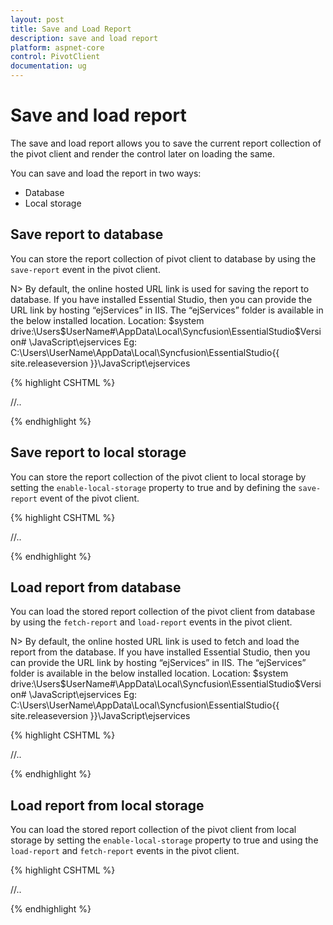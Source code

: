```yaml
---
layout: post
title: Save and Load Report
description: save and load report
platform: aspnet-core
control: PivotClient
documentation: ug
---
```


# Save and load report

The save and load report allows you to save the current report collection of the pivot client and render the control later on loading the same.

You can save and load the report in two ways:

* Database
* Local storage

## Save report to database

You can store the report collection of pivot client to database by using the `save-report` event in the pivot client.

N> By default, the online hosted URL link is used for saving the report to database. If you have installed Essential Studio, then you can provide the URL link by hosting “ejServices” in IIS. The “ejServices” folder is available in the below installed location.
Location:  $system drive:\Users\$UserName#\AppData\Local\Syncfusion\EssentialStudio\$Version# \JavaScript\ejservices 
Eg: C:\Users\UserName\AppData\Local\Syncfusion\EssentialStudio\{{ site.releaseversion }}\JavaScript\ejservices

{% highlight CSHTML %}

<ej-pivot-client id="PivotClient1" save-report="saveReportSettings">
      //..
</ej-pivot-client>

<script>
    function saveReportSettings(args) {
        if(args.saveReportSettings)
            return args.saveReportSetting.url = "http://js.syncfusion.com/ejservices/api/PivotClient/Olap"; //You can provide the hosted URL link to save report in DB here.
    }
</script>

{% endhighlight %}

## Save report to local storage

You can store the report collection of the pivot client to local storage by setting the `enable-local-storage` property to true and by defining the `save-report` event of the pivot client.

{% highlight CSHTML %}

<ej-pivot-client id="PivotClient1" save-report="saveReportSettings" enable-local-storage="true">
      //..
</ej-pivot-client>

<script>
    function saveReportSettings(args) {
        var reportCollection = [];
        if ((localStorage.pivotClientRPTCollection != "" && !ej.isNullOrUndefined(localStorage.pivotClientRPTCollection))) {
            reportCollection = JSON.parse(localStorage.pivotClientRPTCollection);
        }
        if(args.saveReportSettings){
            reportCollection.push(({ reportName: args.saveReportSetting.reportName, reportCol: args.saveReportSetting.reportCollection }));
            localStorage.pivotClientRPTCollection = JSON.stringify(reportCollection);;
        }
    }
</script>

{% endhighlight %}

## Load report from database

You can load the stored report collection of the pivot client from database by using the `fetch-report`  and `load-report` events in the pivot client.

N> By default, the online hosted URL link is used to fetch and load the report from the database. If you have installed Essential Studio, then you can provide the URL link by hosting “ejServices” in IIS. The “ejServices” folder is available in the below installed location.
Location:  $system drive:\Users\$UserName#\AppData\Local\Syncfusion\EssentialStudio\$Version# \JavaScript\ejservices 
Eg: C:\Users\UserName\AppData\Local\Syncfusion\EssentialStudio\{{ site.releaseversion }}\JavaScript\ejservices

{% highlight CSHTML %}

<ej-pivot-client id="PivotClient1" load-report="reportSettings" fetch-report="reportSettings">
//..
</ej-pivot-client>

<script>
    function reportSettings(args) {
        
        if (args.fetchReportSetting)
            return args.fetchReportSetting.url = "http://js.syncfusion.com/ejservices/api/PivotClient/Olap";//you can provide the hosted url link to fetch report from DB here

        else if (args.loadReportSetting)
            return args.loadReportSetting.url = "http://js.syncfusion.com/ejservices/api/PivotClient/Olap";//you can provide the hosted url link to load report from DB here
    }
</script>
{% endhighlight %}

## Load report from local storage

You can load the stored report collection of the pivot client from local storage by setting the `enable-local-storage` property to true and using the `load-report` and `fetch-report` events in the pivot client.

{% highlight CSHTML %}

<ej-pivot-client id="PivotClient1" load-report="reportSettings" fetch-report="reportSettings" enable-local-storage="true">
//..
</ej-pivot-client>

<script>
    function reportSettings(args) {
        var reportCollection = [];
        if ((localStorage.pivotClientRPTCollection != "" && !ej.isNullOrUndefined(localStorage.pivotClientRPTCollection))) {
            reportCollection = JSON.parse(localStorage.pivotClientRPTCollection);
        }
        if (args.fetchReportSetting) 
            args.fetchReportSetting.reportList = $.map(reportCollection, function (item, index) { return item.reportName; }).join("__");
        else if (args.loadReportSetting) 
            args.loadReportSetting.reportCollection = $.map(reportCollection, function (item, index) { if (item.reportName == args.loadReportSetting.selectedReport) return item.reportCol; });
    }
</script>
{% endhighlight %}